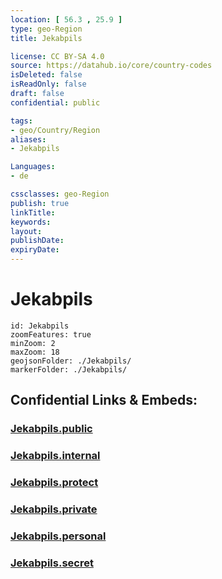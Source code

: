 ```yaml
---
location: [ 56.3 , 25.9 ] 
type: geo-Region
title: Jekabpils

license: CC BY-SA 4.0
source: https://datahub.io/core/country-codes
isDeleted: false
isReadOnly: false
draft: false
confidential: public

tags:
- geo/Country/Region
aliases:
- Jekabpils

Languages:
- de

cssclasses: geo-Region
publish: true
linkTitle: 
keywords: 
layout: 
publishDate: 
expiryDate: 
---
```


# Jekabpils

```leaflet
id: Jekabpils
zoomFeatures: true 
minZoom: 2 
maxZoom: 18
geojsonFolder: ./Jekabpils/
markerFolder: ./Jekabpils/
```


## Confidential Links & Embeds: 

### [Jekabpils.public](/_public/\Earth\Continent\Europe\Europe~North\Latvia\Regions~Latvia\Zemgale\counties~ZemgaleJekabpils.public.md) 

### [Jekabpils.internal](/_internal/\Earth\Continent\Europe\Europe~North\Latvia\Regions~Latvia\Zemgale\counties~ZemgaleJekabpils.internal.md) 

### [Jekabpils.protect](/_protect/\Earth\Continent\Europe\Europe~North\Latvia\Regions~Latvia\Zemgale\counties~ZemgaleJekabpils.protect.md) 

### [Jekabpils.private](/_private/\Earth\Continent\Europe\Europe~North\Latvia\Regions~Latvia\Zemgale\counties~ZemgaleJekabpils.private.md) 

### [Jekabpils.personal](/_personal/\Earth\Continent\Europe\Europe~North\Latvia\Regions~Latvia\Zemgale\counties~ZemgaleJekabpils.personal.md) 

### [Jekabpils.secret](/_secret/\Earth\Continent\Europe\Europe~North\Latvia\Regions~Latvia\Zemgale\counties~ZemgaleJekabpils.secret.md)

